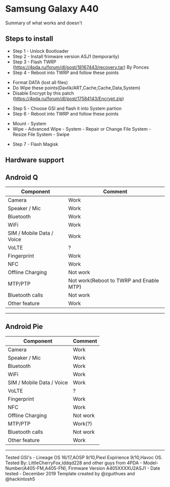 # Samsung Galaxy A40

Summary of what works and doesn't

## Steps to install

* Step 1 - Unlock Bootloader
* Step 2 - Install frimware version ASJ1 (temporarily)
* Step 3 - Flash TWRP (https://4pda.ru/forum/dl/post/18167443/recovery.tar) By Ponces
* Step 4 - Reboot into TWRP and follow these points
- Format DATA (lost all files)
- Do Wipe these points(Davlik/ART,Cache,Cache,Data,System)
- Disable Encrypt by this patch (https://4pda.ru/forum/dl/post/17584143/Encrypt.zip)
* Step 5 - Choose GSI and flash it into System partion
* Step 6 - Reboot into TWRP and follow these points
- Mount - System
- Wipe - Advanced Wipe - System - Repair or Change File System - Resize File System - Swipe
* Step 7 - Flash Magisk

## Hardware support

## Android Q
| Component                 |      Comment                                              |
|---------------------------|-----------------------------------------------------------|
| Camera                    | Work                                                      |
| Speaker / Mic             | Work                                                      |
| Bluetooth                 | Work                                                      |
| WiFi                      | Work                                                      |
| SIM / Mobile Data / Voice | Work                                                      |
| VoLTE                     | ?                                                         |
| Fingerprint               | Work                                                      |
| NFC                       | Work                                                      |
| Offline Charging          | Not work                                                  |
| MTP/PTP                   | Not work(Reboot to TWRP and Enable MTP)                   |
| Bluetooth calls           | Not work                                                  |
| Other feature             | Work                                                      |
---

## Android Pie
| Component                 |      Comment                                              |
|---------------------------|-----------------------------------------------------------|
| Camera                    | Work                                                      |
| Speaker / Mic             | Work                                                      |
| Bluetooth                 | Work                                                      |
| WiFi                      | Work                                                      |
| SIM / Mobile Data / Voice | Work                                                      |
| VoLTE                     | ?                                                         |
| Fingerprint               | Work                                                      |
| NFC                       | Work                                                      |
| Offline Charging          | Not work                                                  |
| MTP/PTP                   | Work(?)                                                   |
| Bluetooth calls           | Not work                                                  |
| Other feature             | Work                                                      |
---
Tested GSI's - Lineage OS 16/17,AOSP 9/10,Piexl Expirience 9/10,Havoc OS.
Tested By: LittleCherryFox,Iddqd228 and other guys from 4PDA - Model-Number(A405-FM,A405-FN), Firmware Version A405XXXXU2ASJ1 - Date tested - December 2019  Template created by @zguithues and @hackintosh5